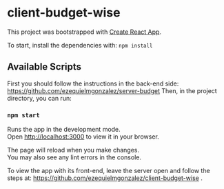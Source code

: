 # client-budget-wise

This project was bootstrapped with [Create React App](https://github.com/facebook/create-react-app).

To start, install the dependencies with:
`npm install`

## Available Scripts

First you should follow the instructions in the back-end side: https://github.com/ezequielmgonzalez/server-budget
Then, in the project directory, you can run:

### `npm start`

Runs the app in the development mode.\
Open [http://localhost:3000](http://localhost:3000) to view it in your browser.

The page will reload when you make changes.\
You may also see any lint errors in the console.

To view the app with its front-end, leave the server open and follow the steps at: https://github.com/ezequielmgonzalez/client-budget-wise .

